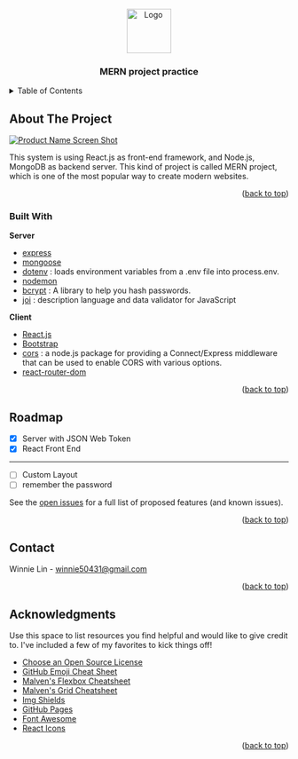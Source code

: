 <div id="top"></div>

<!-- PROJECT LOGO -->
<br />
<div align="center">
  <a href="https://github.com/winnie50431/react-course-website">
    <img src="images/logo.png" alt="Logo" width="80" height="80">
  </a>
  <h3 align="center">MERN project practice</h3>
</div>

<!-- TABLE OF CONTENTS -->
<details>
  <summary>Table of Contents</summary>
  <ol>
    <li>
      <a href="#about-the-project">About The Project</a>
      <ul>
        <li><a href="#built-with">Built With</a></li>
      </ul>
    </li>
    </li>
    <li><a href="#roadmap">Roadmap</a></li>
    <li><a href="#contact">Contact</a></li>
    <li><a href="#acknowledgments">Acknowledgments</a></li>
  </ol>
</details>

<!-- ABOUT THE PROJECT -->

## About The Project

[![Product Name Screen Shot][product-screenshot]](https://example.com)

This system is using React.js as front-end framework, and Node.js, MongoDB as backend server. This kind of project is called MERN project, which is one of the most popular way to create modern websites.

<p align="right">(<a href="#top">back to top</a>)</p>

### Built With

**Server**

- [express]()
- [mongoose]()
- [dotenv](https://www.npmjs.com/package/dotenv) : loads environment variables from a .env file into process.env.
- [nodemon]()
- [bcrypt](https://www.npmjs.com/package/bcrypt) : A library to help you hash passwords.
- [joi](https://www.npmjs.com/package/joi) : description language and data validator for JavaScript

**Client**

- [React.js](https://reactjs.org/)
- [Bootstrap](https://getbootstrap.com)
- [cors](https://www.npmjs.com/package/cors) : a node.js package for providing a Connect/Express middleware that can be used to enable CORS with various options.
- [react-router-dom]()

<p align="right">(<a href="#top">back to top</a>)</p>

<!-- ROADMAP -->

## Roadmap

- [x] Server with JSON Web Token
- [x] React Front End

---

- [ ] Custom Layout
- [ ] remember the password

See the [open issues](https://github.com/othneildrew/Best-README-Template/issues) for a full list of proposed features (and known issues).

<p align="right">(<a href="#top">back to top</a>)</p>

<!-- CONTACT -->

## Contact

Winnie Lin - winnie50431@gmail.com

<p align="right">(<a href="#top">back to top</a>)</p>

<!-- ACKNOWLEDGMENTS -->

## Acknowledgments

Use this space to list resources you find helpful and would like to give credit to. I've included a few of my favorites to kick things off!

- [Choose an Open Source License](https://choosealicense.com)
- [GitHub Emoji Cheat Sheet](https://www.webpagefx.com/tools/emoji-cheat-sheet)
- [Malven's Flexbox Cheatsheet](https://flexbox.malven.co/)
- [Malven's Grid Cheatsheet](https://grid.malven.co/)
- [Img Shields](https://shields.io)
- [GitHub Pages](https://pages.github.com)
- [Font Awesome](https://fontawesome.com)
- [React Icons](https://react-icons.github.io/react-icons/search)

<p align="right">(<a href="#top">back to top</a>)</p>

<!-- MARKDOWN LINKS & IMAGES -->
<!-- https://www.markdownguide.org/basic-syntax/#reference-style-links -->

[product-screenshot]: https://i.imgur.com/oO4Fe5k.png
